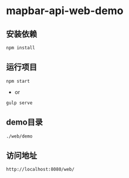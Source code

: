 # mapbar-api-web-demo

## 安装依赖
`npm install`

## 运行项目
`npm start`
- or

`gulp serve`

## demo目录
`./web/demo`

## 访问地址
`http://localhost:8080/web/`